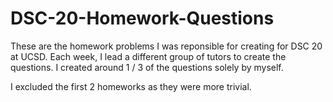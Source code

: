 # DSC-20-Homework-Questions

These are the homework problems I was reponsible for creating for DSC 20 at UCSD. Each week, I lead a different group of tutors to create the questions. I created around 1 / 3 of the questions solely by myself.

I excluded the first 2 homeworks as they were more trivial.